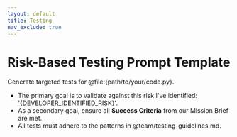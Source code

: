 ```yaml
---
layout: default
title: Testing
nav_exclude: true
---
```


# Risk-Based Testing Prompt Template

Generate targeted tests for @file:{path/to/your/code.py}.
- The primary goal is to validate against this risk I've identified: '{DEVELOPER_IDENTIFIED_RISK}'.
- As a secondary goal, ensure all **Success Criteria** from our Mission Brief are met.
- All tests must adhere to the patterns in @team/testing-guidelines.md.